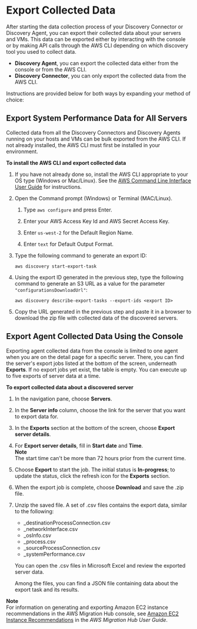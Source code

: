 # Export Collected Data<a name="export-data"></a>

After starting the data collection process of your Discovery Connector or Discovery Agent, you can export their collected data  about your servers and VMs\. This data can be exported either by interacting with the console or by making API calls through the AWS CLI depending on which discovery tool you used to collect data\.
+ **Discovery Agent**, you can export the collected data either from the console or from the AWS CLI\.
+ **Discovery Connector**, you can only export the collected data from the AWS CLI\.

Instructions are provided below for both ways by expanding your method of choice:

## Export System Performance Data for All Servers<a name="export-data-api"></a>

Collected data from all the Discovery Connectors and Discovery Agents running on your hosts and VMs can be bulk exported from the AWS CLI\. If not already installed, the AWS CLI must first be installed in your environment\.

**To install the AWS CLI and export collected data**

1. If you have not already done so, install the AWS CLI appropriate to your OS type \(Windows or Mac/Linux\)\. See the [AWS Command Line Interface User Guide](https://docs.aws.amazon.com/cli/latest/userguide/) for instructions\.

1. Open the Command prompt \(Windows\) or Terminal \(MAC/Linux\)\.

   1. Type `aws configure` and press Enter\.

   1. Enter your AWS Access Key Id and AWS Secret Access Key\.

   1. Enter `us-west-2` for the Default Region Name\.

   1. Enter `text` for Default Output Format\.

1. Type the following command to generate an export ID:

   ```
   aws discovery start-export-task
   ```

1. Using the export ID generated in the previous step, type the following command to generate an S3 URL as a value for the parameter `"configurationsDownloadUrl"`:

   ```
   aws discovery describe-export-tasks --export-ids <export ID>
   ```

1. Copy the URL generated in the previous step and paste it in a browser to download the zip file with collected data of the discovered servers\.

## Export Agent Collected Data Using the Console<a name="export-data-console"></a>

Exporting agent collected data from the console is limited to one agent when you are on the detail page for a specific server\. There, you can find the server's export jobs listed at the bottom of the screen, underneath **Exports**\. If no export jobs yet exist, the table is empty\. You can execute up to five exports of server data at a time\.

**To export collected data about a discovered server**

1. In the navigation pane, choose **Servers**\.

1. In the **Server info** column, choose the link for the server that you want to export data for\. 

1. In the **Exports** section at the bottom of the screen, choose **Export server details**\.

1. For **Export server details**, fill in **Start date** and **Time**\.   
**Note**  
The start time can't be more than 72 hours prior from the current time\.

1. Choose **Export** to start the job\. The initial status is **In\-progress**; to update the status, click the refresh icon for the **Exports** section\.

1. When the export job is complete, choose **Download** and save the \.zip file\.

1. Unzip the saved file\. A set of \.csv files contains the export data, similar to the following:
   + *<AWS account ID>*\_destinationProcessConnection\.csv
   + *<AWS account ID>*\_networkInterface\.csv
   + *<AWS account ID>*\_osInfo\.csv
   + *<AWS account ID>*\_process\.csv
   + *<AWS account ID>*\_sourceProcessConnection\.csv
   + *<AWS account ID>*\_systemPerformance\.csv

   You can open the \.csv files in Microsoft Excel and review the exported server data\. 

   Among the files, you can find a JSON file containing data about the export task and its results\.

**Note**  
For information on generating and exporting Amazon EC2 instance recommendations in the AWS Migration Hub console, see [Amazon EC2 Instance Recommendations](https://docs.aws.amazon.com/migrationhub/latest/ug/ec2-recommendations.html) in the *AWS Migration Hub User Guide*\.